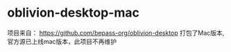 # oblivion-desktop-mac
项目来自： https://github.com/bepass-org/oblivion-desktop
打包了Mac版本,官方源已上线mac版本，此项目不再维护

